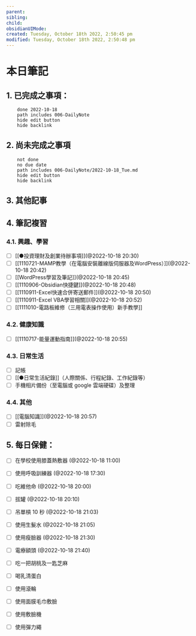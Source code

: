 ```yaml
---
parent: 
sibling: 
child: 
obsidianUIMode: 
created: Tuesday, October 18th 2022, 2:50:45 pm
modified: Tuesday, October 18th 2022, 2:50:48 pm
---
```


# 本日筆記

## 1. 已完成之事項：
```tasks
	done 2022-10-18
	path includes 006-DailyNote
	hide edit button 
	hide backlink
```

## 2. 尚未完成之事項
```tasks
	not done
	no due date
	path includes 006-DailyNote/2022-10-18_Tue.md
	hide edit button 
	hide backlink
```

## 3. 其他記事

## 4. 筆記複習
### 4.1. 興趣、學習
- [ ] [[●投資理財及創業待辦事項]](@2022-10-18 20:30)
- [ ] [[1110721-MAMP教學（在電腦安裝離線版伺服器及WordPress）]](@2022-10-18 20:42)
- [ ] [[WordPress學習及筆記]](@2022-10-18 20:45)
- [ ] [[1110906-Obsidian快捷鍵]](@2022-10-18 20:48)
- [ ] [[1110911-Excel快速合併寄送郵件]](@2022-10-18 20:50)
- [ ] [[1110911-Excel VBA學習相關]](@2022-10-18 20:52)
- [ ] [[1111010-電路板維修（三用電表操作使用）新手教學]]

### 4.2. 健康知識
- [ ] [[1110717-能量運動指南]](@2022-10-18 20:55)

### 4.3. 日常生活
- [ ] 記帳
- [ ] [[●日常生活紀錄]]（人際關係、行程紀錄、工作紀錄等）
- [ ] 手機相片備份（至電腦或 google 雲端硬碟）及整理

### 4.4. 其他
- [ ] [[電腦知識]](@2022-10-18 20:57)
- [ ] 雷射除毛

## 5. 每日保健：
- [ ] 在學校使用膝蓋熱敷器 (@2022-10-18 11:00)
- [ ] 使用呼吸訓練器 (@2022-10-18 17:30)
- [ ] 吃維他命 (@2022-10-18 20:00)
- [ ] 拔罐 (@2022-10-18 20:10)
- [ ] 吊單槓 10 秒 (@2022-10-18 21:03)
- [ ] 使用生髮水 (@2022-10-18 21:05)
- [ ] 使用瘦臉器 (@2022-10-18 21:30)
- [ ] 電療額頭 (@2022-10-18 21:40)
- [ ] 吃一把胡桃及一匙芝麻
- [ ] 喝乳清蛋白
- [ ] 使用滾輪
- [ ] 使用面膜毛巾敷臉
- [ ] 使用敷臉機
- [ ] 使用彈力繩


